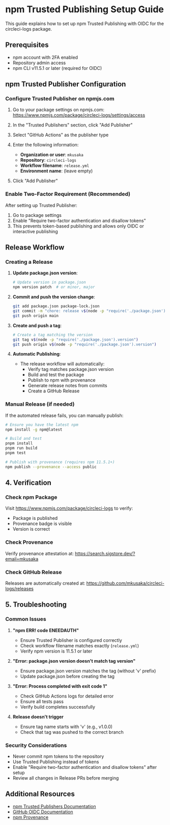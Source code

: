 # npm Trusted Publishing Setup Guide

This guide explains how to set up npm Trusted Publishing with OIDC for the circleci-logs package.

## Prerequisites

- npm account with 2FA enabled
- Repository admin access
- npm CLI v11.5.1 or later (required for OIDC)

## npm Trusted Publisher Configuration

### Configure Trusted Publisher on npmjs.com

1. Go to your package settings on npmjs.com:
   https://www.npmjs.com/package/circleci-logs/settings/access

2. In the "Trusted Publishers" section, click "Add Publisher"

3. Select "GitHub Actions" as the publisher type

4. Enter the following information:
   - **Organization or user**: `mkusaka`
   - **Repository**: `circleci-logs`
   - **Workflow filename**: `release.yml`
   - **Environment name**: (leave empty)

5. Click "Add Publisher"

### Enable Two-Factor Requirement (Recommended)

After setting up Trusted Publisher:

1. Go to package settings
2. Enable "Require two-factor authentication and disallow tokens"
3. This prevents token-based publishing and allows only OIDC or interactive publishing

## Release Workflow

### Creating a Release

1. **Update package.json version**:
   ```bash
   # Update version in package.json
   npm version patch  # or minor, major
   ```

2. **Commit and push the version change**:
   ```bash
   git add package.json package-lock.json
   git commit -m "chore: release v$(node -p "require('./package.json').version")"
   git push origin main
   ```

3. **Create and push a tag**:
   ```bash
   # Create a tag matching the version
   git tag v$(node -p "require('./package.json').version")
   git push origin v$(node -p "require('./package.json').version")
   ```

4. **Automatic Publishing**:
   - The release workflow will automatically:
     - Verify tag matches package.json version
     - Build and test the package
     - Publish to npm with provenance
     - Generate release notes from commits
     - Create a GitHub Release

### Manual Release (if needed)

If the automated release fails, you can manually publish:

```bash
# Ensure you have the latest npm
npm install -g npm@latest

# Build and test
pnpm install
pnpm run build
pnpm test

# Publish with provenance (requires npm 11.5.1+)
npm publish --provenance --access public
```

## 4. Verification

### Check npm Package

Visit https://www.npmjs.com/package/circleci-logs to verify:
- Package is published
- Provenance badge is visible
- Version is correct

### Check Provenance

Verify provenance attestation at:
https://search.sigstore.dev/?email=mkusaka

### Check GitHub Release

Releases are automatically created at:
https://github.com/mkusaka/circleci-logs/releases

## 5. Troubleshooting

### Common Issues

1. **"npm ERR! code ENEEDAUTH"**
   - Ensure Trusted Publisher is configured correctly
   - Check workflow filename matches exactly (`release.yml`)
   - Verify npm version is 11.5.1 or later

2. **"Error: package.json version doesn't match tag version"**
   - Ensure package.json version matches the tag (without 'v' prefix)
   - Update package.json before creating the tag

3. **"Error: Process completed with exit code 1"**
   - Check GitHub Actions logs for detailed error
   - Ensure all tests pass
   - Verify build completes successfully

4. **Release doesn't trigger**
   - Ensure tag name starts with 'v' (e.g., v1.0.0)
   - Check that tag was pushed to the correct branch

### Security Considerations

- Never commit npm tokens to the repository
- Use Trusted Publishing instead of tokens
- Enable "Require two-factor authentication and disallow tokens" after setup
- Review all changes in Release PRs before merging

## Additional Resources

- [npm Trusted Publishers Documentation](https://docs.npmjs.com/trusted-publishers)
- [GitHub OIDC Documentation](https://docs.github.com/en/actions/deployment/security-hardening-your-deployments/about-security-hardening-with-openid-connect)
- [npm Provenance](https://docs.npmjs.com/generating-provenance-statements)